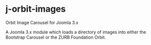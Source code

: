 j-orbit-images
==============

Orbit Image Carousel for Joomla 3.x

A Joomla 3.x module which loads a directory of images into either the Bootstrap Carousel or the ZURB Foundation Orbit.

